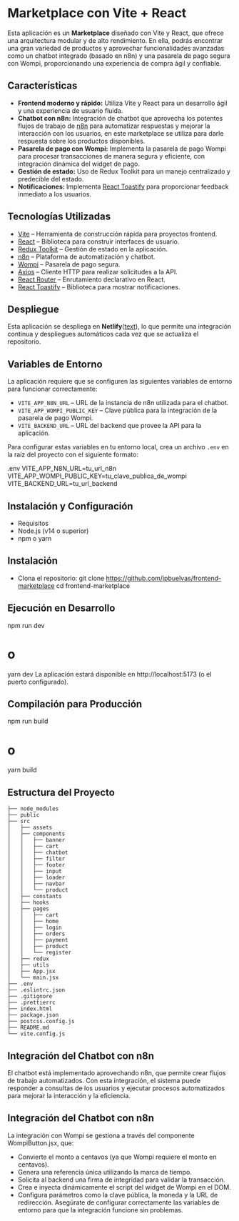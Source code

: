 # Marketplace con Vite + React

Esta aplicación es un **Marketplace** diseñado con Vite y React, que ofrece una arquitectura modular y de alto rendimiento. En ella, podrás encontrar una gran variedad de productos y aprovechar funcionalidades avanzadas como un chatbot integrado (basado en n8n) y una pasarela de pago segura con Wompi, proporcionando una experiencia de compra ágil y confiable.


## Características

- **Frontend moderno y rápido:** Utiliza Vite y React para un desarrollo ágil y una experiencia de usuario fluida.
- **Chatbot con n8n:** Integración de chatbot que aprovecha los potentes flujos de trabajo de [n8n](https://n8n.io/) para automatizar respuestas y mejorar la interacción con los usuarios, en este marketplace se utiliza para darle respuesta sobre los productos disponibles.
- **Pasarela de pago con Wompi:** Implementa la pasarela de pago Wompi para procesar transacciones de manera segura y eficiente, con integración dinámica del widget de pago.
- **Gestión de estado:** Uso de Redux Toolkit para un manejo centralizado y predecible del estado.
- **Notificaciones:** Implementa [React Toastify](https://fkhadra.github.io/react-toastify/) para proporcionar feedback inmediato a los usuarios.

## Tecnologías Utilizadas

- [Vite](https://vitejs.dev/) – Herramienta de construcción rápida para proyectos frontend.
- [React](https://reactjs.org/) – Biblioteca para construir interfaces de usuario.
- [Redux Toolkit](https://redux-toolkit.js.org/) – Gestión de estado en la aplicación.
- [n8n](https://n8n.io/) – Plataforma de automatización y chatbot.
- [Wompi](https://wompi.co/) – Pasarela de pago segura.
- [Axios](https://axios-http.com/) – Cliente HTTP para realizar solicitudes a la API.
- [React Router](https://reactrouter.com/) – Enrutamiento declarativo en React.
- [React Toastify](https://fkhadra.github.io/react-toastify/) – Biblioteca para mostrar notificaciones.

## Despliegue

Esta aplicación se despliega en **Netlify**([text](https://magicmarketplaces.netlify.app/)), lo que permite una integración continua y despliegues automáticos cada vez que se actualiza el repositorio.

## Variables de Entorno

La aplicación requiere que se configuren las siguientes variables de entorno para funcionar correctamente:

- `VITE_APP_N8N_URL` – URL de la instancia de n8n utilizada para el chatbot.
- `VITE_APP_WOMPI_PUBLIC_KEY` – Clave pública para la integración de la pasarela de pago Wompi.
- `VITE_BACKEND_URL` – URL del backend que provee la API para la aplicación.

Para configurar estas variables en tu entorno local, crea un archivo `.env` en la raíz del proyecto con el siguiente formato:

.env
VITE_APP_N8N_URL=tu_url_n8n
VITE_APP_WOMPI_PUBLIC_KEY=tu_clave_publica_de_wompi
VITE_BACKEND_URL=tu_url_backend

## Instalación y Configuración

- Requisitos
- Node.js (v14 o superior)
- npm o yarn

## Instalación
- Clona el repositorio: 
git clone https://github.com/jpbuelvas/frontend-marketplace
cd frontend-marketplace

## Ejecución en Desarrollo
npm run dev
# o
yarn dev
La aplicación estará disponible en http://localhost:5173 (o el puerto configurado).

## Compilación para Producción

npm run build
# o
yarn build

## Estructura del Proyecto
```
├── node_modules
├── public
├── src
│   ├── assets
│   ├── components
│   │   ├── banner
│   │   ├── cart
│   │   ├── chatbot
│   │   ├── filter
│   │   ├── footer
│   │   ├── input
│   │   ├── loader
│   │   ├── navbar
│   │   └── product
│   ├── constants
│   ├── hooks
│   ├── pages
│   │   ├── cart
│   │   ├── home
│   │   ├── login
│   │   ├── orders
│   │   ├── payment
│   │   ├── product
│   │   └── register
│   ├── redux
│   ├── utils
│   ├── App.jsx
│   └── main.jsx
├── .env
├── .eslintrc.json
├── .gitignore
├── .prettierrc
├── index.html
├── package.json
├── postcss.config.js
├── README.md
└── vite.config.js
```
## Integración del Chatbot con n8n
El chatbot está implementado aprovechando n8n, que permite crear flujos de trabajo automatizados. Con esta integración, el sistema puede responder a consultas de los usuarios y ejecutar procesos automatizados para mejorar la interacción y la eficiencia.

## Integración del Chatbot con n8n

La integración con Wompi se gestiona a través del componente WompiButton.jsx, que:

- Convierte el monto a centavos (ya que Wompi requiere el monto en centavos).
- Genera una referencia única utilizando la marca de tiempo.
- Solicita al backend una firma de integridad para validar la transacción.
- Crea e inyecta dinámicamente el script del widget de Wompi en el DOM.
- Configura parámetros como la clave pública, la moneda y la URL de redirección.
Asegúrate de configurar correctamente las variables de entorno para que la integración funcione sin problemas.




